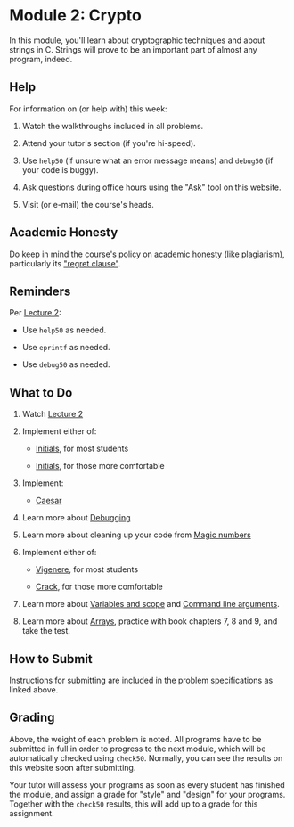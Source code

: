 # Module 2: Crypto

In this module, you'll learn about cryptographic techniques and about strings in C. Strings will prove to be an important part of almost any program, indeed.


## Help

For information on (or help with) this week:

1. Watch the walkthroughs included in all problems.

2. Attend your tutor's section (if you're hi-speed).

3. Use `help50` (if unsure what an error message means) and `debug50` (if your code is buggy).

4. Ask questions during office hours using the "Ask" tool on this website.

5. Visit (or e-mail) the course's heads.


## Academic Honesty

Do keep in mind the course's policy on [academic honesty](/syllabus#academic_honesty) (like plagiarism), particularly its ["regret clause"](/syllabus#regret).


## Reminders

Per [Lecture 2](/lectures/lecture-2):

* Use `help50` as needed.

* Use `eprintf` as needed.

* Use `debug50` as needed.


## What to Do

1. Watch [Lecture 2](/lectures/lecture-2)

2. Implement either of:

    - [Initials](/problems/initials-less), for most students

    - [Initials](/problems/initials-more), for those more comfortable

3. Implement:

    - [Caesar](/problems/caesar)

4. Learn more about [Debugging](https://www.youtube.com/embed/w4TAY2HPLEg?autoplay=1&rel=0)

5. Learn more about cleaning up your code from [Magic numbers](https://www.youtube.com/embed/vK_naJkrtjc?autoplay=1&rel=0)

6. Implement either of:

    - [Vigenere](/problems/vigenere), for most students

    - [Crack](/problems/crack), for those more comfortable

7. Learn more about [Variables and scope](https://www.youtube.com/embed/GiFbdVGjF9I?autoplay=1&rel=0) and [Command line arguments](https://www.youtube.com/embed/GiFbdVGjF9I?autoplay=1&rel=0).

8. Learn more about [Arrays](https://www.youtube.com/embed/K1yC1xshF40?autoplay=1&rel=0), practice with book chapters 7, 8 and 9, and take the test.


## How to Submit

Instructions for submitting are included in the problem specifications as linked above.


## Grading

Above, the weight of each problem is noted. All programs have to be submitted in full in order to progress to the next module, which will be automatically checked using `check50`. Normally, you can see the results on this website soon after submitting.

Your tutor will assess your programs as soon as every student has finished the module, and assign a grade for "style" and "design" for your programs. Together with the `check50` results, this will add up to a grade for this assignment.
